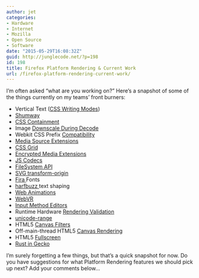 ```yaml
---
author: jet
categories:
- Hardware
- Internet
- Mozilla
- Open Source
- Software
date: "2015-05-29T16:08:32Z"
guid: http://junglecode.net/?p=198
id: 198
title: Firefox Platform Rendering & Current Work
url: /firefox-platform-rendering-current-work/
---
```


I’m often asked “what are you working on?” Here’s a snapshot of some of the things currently on my teams’ front burners:

- Vertical Text ([CSS Writing Modes](https://bugzilla.mozilla.org/show_bug.cgi?id=writing-mode))
- [Shumway ](http://www.areweflashyet.com/)
- [CSS Containment ](https://bugzilla.mozilla.org/show_bug.cgi?id=1150081)
- Image [Downscale During Decode](https://bugzilla.mozilla.org/show_bug.cgi?id=1124084)
- Webkit CSS Prefix [Compatibility ](https://bugzilla.mozilla.org/show_bug.cgi?id=1107378)
- [Media Source Extensions](https://bugzilla.mozilla.org/show_bug.cgi?id=mse)
- [CSS Grid](https://bugzilla.mozilla.org/show_bug.cgi?id=616605)
- [Encrypted Media Extensions](https://bugzilla.mozilla.org/show_bug.cgi?id=eme)
- [JS Codecs](https://bugzilla.mozilla.org/show_bug.cgi?id=1165180)
- [FileSystem API](https://bugzilla.mozilla.org/show_bug.cgi?id=1164310)
- [SVG transform-origin](https://bugzilla.mozilla.org/show_bug.cgi?id=923193)
- [Fira ](http://www.fontsquirrel.com/fonts/fira-sans)Fonts
- [harfbuzz ](http://freedesktop.org/wiki/Software/HarfBuzz/)text shaping
- [Web Animations](https://birtles.github.io/areweanimatedyet/)
- [WebVR ](http://mozvr.com/posts/webvr-lands-in-nightly/)
- [Input Method Editors](https://bugzilla.mozilla.org/show_bug.cgi?id=1130937)
- Runtime Hardware [Rendering Validation](https://wiki.mozilla.org/Performance/Runtime_Hardware_Testing)
- [unicode-range ](https://bugzilla.mozilla.org/show_bug.cgi?id=1119062)
- HTML5 [Canvas Filters](https://bugzilla.mozilla.org/show_bug.cgi?id=927892)
- Off-main-thread HTML5 [Canvas Rendering](https://bugzilla.mozilla.org/show_bug.cgi?id=857895)
- HTML5 [Fullscreen](https://bugzilla.mozilla.org/show_bug.cgi?id=1160014)
- [Rust in Gecko](https://bugzilla.mozilla.org/show_bug.cgi?id=1161339)

I’m surely forgetting a few things, but that’s a quick snapshot for now. Do you have suggestions for what Platform Rendering features we should pick up next? Add your comments below…